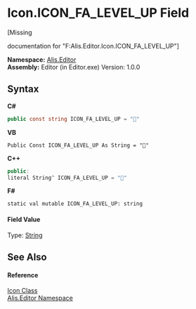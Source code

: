 # Icon.ICON_FA_LEVEL_UP Field
 

\[Missing <summary> documentation for "F:Alis.Editor.Icon.ICON_FA_LEVEL_UP"\]

**Namespace:**&nbsp;<a href="b150ade4-39de-a232-5f06-d3cdc1b2c538">Alis.Editor</a><br />**Assembly:**&nbsp;Editor (in Editor.exe) Version: 1.0.0

## Syntax

**C#**<br />
``` C#
public const string ICON_FA_LEVEL_UP = ""
```

**VB**<br />
``` VB
Public Const ICON_FA_LEVEL_UP As String = ""
```

**C++**<br />
``` C++
public:
literal String^ ICON_FA_LEVEL_UP = ""
```

**F#**<br />
``` F#
static val mutable ICON_FA_LEVEL_UP: string
```


#### Field Value
Type: <a href="https://docs.microsoft.com/dotnet/api/system.string" target="_blank">String</a>

## See Also


#### Reference
<a href="cc0f883c-67f8-f772-c6d7-a60b129f22a7">Icon Class</a><br /><a href="b150ade4-39de-a232-5f06-d3cdc1b2c538">Alis.Editor Namespace</a><br />